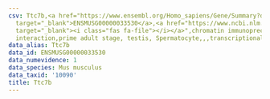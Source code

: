 ```yaml
---
csv: Ttc7b,<a href="https://www.ensembl.org/Homo_sapiens/Gene/Summary?db=core;g=ENSMUSG00000033530"
  target="_blank">ENSMUSG00000033530</a>,<a href="https://www.ncbi.nlm.nih.gov/pubmed/25450459"
  target="_blank"><i class="fas fa-file"></i></a>",chromatin immunoprecipitation assay,direct
  interaction,prime adult stage, testis, Spermatocyte,,,transcriptional regulation,
data_alias: Ttc7b
data_id: ENSMUSG00000033530
data_numevidence: 1
data_species: Mus musculus
data_taxid: '10090'
title: Ttc7b
---
```


